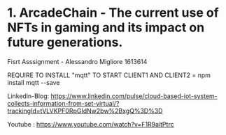 # 1.	ArcadeChain - The current use of NFTs in gaming and its impact on future generations.
Fisrt Asssignment - Alessandro Migliore 1613614


REQUIRE TO INSTALL "mqtt" TO START CLIENT1 AND CLIENT2 = npm install mqtt --save

Linkedin-Blog: https://www.linkedin.com/pulse/cloud-based-iot-system-collects-information-from-set-virtual/?trackingId=tVLVKPF0RpGIdNw2bw%2BxgQ%3D%3D



Youtube : https://www.youtube.com/watch?v=F1R9aitPtrc
